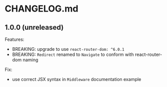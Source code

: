 # CHANGELOG.md

## 1.0.0 (unreleased)

Features:

  - BREAKING: upgrade to use `react-router-dom: ^6.0.1`
  - BREAKING: `Redirect` renamed to `Navigate` to conform with react-router-dom naming

Fix:

  - use correct JSX syntax in `Middleware` documentation example